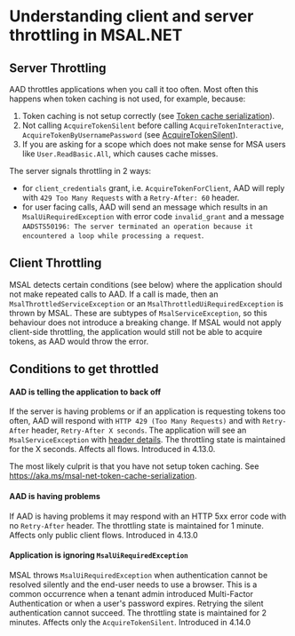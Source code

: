 # Understanding client and server throttling in MSAL.NET

## Server Throttling

AAD throttles applications when you call it too often. Most often this happens when token caching is not used, for example, because:

1. Token caching is not setup correctly (see [Token cache serialization](https://aka.ms/msal-net-token-cache-serialization)).
2. Not calling `AcquireTokenSilent` before calling `AcquireTokenInteractive`, `AcquireTokenByUsernamePassword` (see [AcquireTokenSilent](https://github.com/AzureAD/microsoft-authentication-library-for-dotnet/wiki/AcquireTokenSilentAsync-using-a-cached-token)).
3. If you are asking for a scope which does not make sense for MSA users like `User.ReadBasic.All`, which causes cache misses.


The server signals throttling in 2 ways: 

- for `client_credentials` grant, i.e. `AcquireTokenForClient`, AAD will reply with `429 Too Many Requests` with a `Retry-After: 60` header.
- for user facing calls, AAD will send an message which results in an `MsalUiRequiredException` with error code `invalid_grant` and a message `AADSTS50196: The server terminated an operation because it encountered a loop while processing a request`.

## Client Throttling

MSAL detects certain conditions (see below) where the application should not make repeated calls to AAD. If a call is made, then an `MsalThrottledServiceException` or an `MsalThrottledUiRequiredException` is thrown by MSAL. These are subtypes of `MsalServiceException`, so this behaviour does not introduce a breaking change. If MSAL would not apply client-side throttling, the application would still not be able to acquire tokens, as AAD would throw the error.

## Conditions to get throttled

#### AAD is telling the application to back off

If the server is having problems or if an application is requesting tokens too often, AAD will respond with `HTTP 429 (Too Many Requests)` and with `Retry-After` header, `Retry-After X seconds`. The application will see an `MsalServiceException` with [header details](https://github.com/AzureAD/microsoft-authentication-library-for-dotnet/wiki/retry-after). The throttling state is maintained for the X seconds. Affects all flows. Introduced in 4.13.0.

The most likely culprit is that you have not setup token caching. See https://aka.ms/msal-net-token-cache-serialization.

#### AAD is having problems

If AAD is having problems it may respond with an HTTP 5xx error code with no `Retry-After` header. The throttling state is maintained for 1 minute. Affects only public client flows. Introduced in 4.13.0

#### Application is ignoring `MsalUiRequiredException`

MSAL throws `MsalUiRequiredException` when authentication cannot be resolved silently and the end-user needs to use a browser. This is a common occurrence when a tenant admin introduced Multi-Factor Authentication or when a user's password expires. Retrying the silent authentication cannot succeed. The throttling state is maintained for 2 minutes. Affects only the `AcquireTokenSilent`. Introduced in 4.14.0

